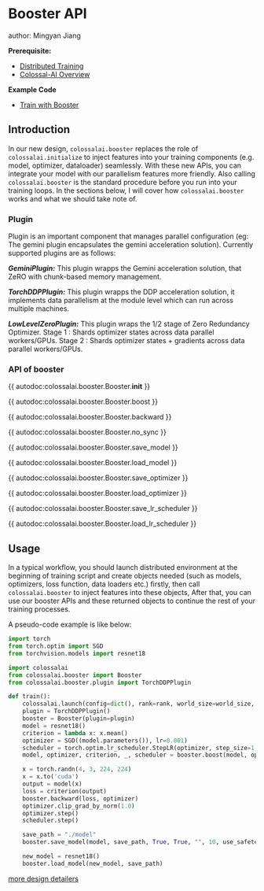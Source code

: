 # Booster API
author: Mingyan Jiang

**Prerequisite:**
- [Distributed Training](../concepts/distributed_training.md)
- [Colossal-AI Overview](../concepts/colossalai_overview.md)

**Example Code**
- [Train with Booster](ColossalAI/examples/tutorial/new_api/README.md)

## Introduction
In our new design, `colossalai.booster` replaces the role of `colossalai.initialize` to inject features into your training components (e.g. model, optimizer, dataloader) seamlessly. With these new APIs, you can integrate your model with our parallelism features more friendly. Also calling `colossalai.booster` is the standard procedure before you run into your training loops. In the sections below, I will cover how `colossalai.booster` works and what we should take note of.

### Plugin
Plugin is an important component that manages parallel configuration (eg: The gemini plugin encapsulates the gemini acceleration solution). Currently supported plugins are as follows:

***GeminiPlugin:*** This plugin wrapps the Gemini acceleration solution, that ZeRO with chunk-based memory management.

***TorchDDPPlugin:*** This plugin wrapps the DDP acceleration solution, it implements data parallelism at the module level which can run across multiple machines.

***LowLevelZeroPlugin:*** This plugin wraps the 1/2 stage of Zero Redundancy Optimizer. Stage 1 : Shards optimizer states across data parallel workers/GPUs. Stage 2 : Shards optimizer states + gradients across data parallel workers/GPUs.

### API of booster


{{ autodoc:colossalai.booster.Booster.__init__ }}

{{ autodoc:colossalai.booster.Booster.boost }}

{{ autodoc:colossalai.booster.Booster.backward }}

{{ autodoc:colossalai.booster.Booster.no_sync }}

{{ autodoc:colossalai.booster.Booster.save_model }}

{{ autodoc:colossalai.booster.Booster.load_model }}

{{ autodoc:colossalai.booster.Booster.save_optimizer }}

{{ autodoc:colossalai.booster.Booster.load_optimizer }}

{{ autodoc:colossalai.booster.Booster.save_lr_scheduler }}

{{ autodoc:colossalai.booster.Booster.load_lr_scheduler }}

## Usage
In a typical workflow, you should launch distributed environment at the beginning of training script and create objects needed (such as models, optimizers, loss function, data loaders etc.) firstly, then call `colossalai.booster` to inject features into these objects, After that, you can use our booster APIs and these returned objects to continue the rest of your training processes.

A pseudo-code example is like below:

```python
import torch
from torch.optim import SGD
from torchvision.models import resnet18

import colossalai
from colossalai.booster import Booster
from colossalai.booster.plugin import TorchDDPPlugin

def train():
    colossalai.launch(config=dict(), rank=rank, world_size=world_size, port=port, host='localhost')
    plugin = TorchDDPPlugin()
    booster = Booster(plugin=plugin)
    model = resnet18()
    criterion = lambda x: x.mean()
    optimizer = SGD((model.parameters()), lr=0.001)
    scheduler = torch.optim.lr_scheduler.StepLR(optimizer, step_size=1, gamma=0.1)
    model, optimizer, criterion, _, scheduler = booster.boost(model, optimizer, criterion, lr_scheduler=scheduler)

    x = torch.randn(4, 3, 224, 224)
    x = x.to('cuda')
    output = model(x)
    loss = criterion(output)
    booster.backward(loss, optimizer)
    optimizer.clip_grad_by_norm(1.0)
    optimizer.step()
    scheduler.step()

    save_path = "./model"
    booster.save_model(model, save_path, True, True, "", 10, use_safetensors=use_safetensors)

    new_model = resnet18()
    booster.load_model(new_model, save_path)
```

[more design detailers](https://github.com/hpcaitech/ColossalAI/discussions/3046)


<!-- doc-test-command: torchrun --standalone --nproc_per_node=1 booster_api.py  -->
